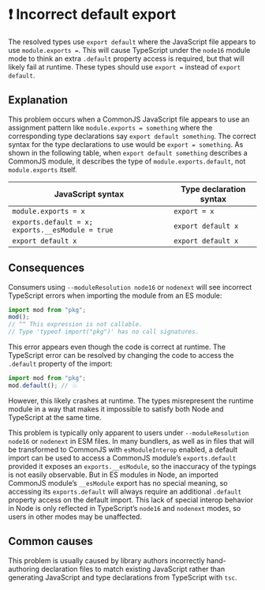# ❗️ Incorrect default export

The resolved types use `export default` where the JavaScript file appears to use `module.exports =`. This will cause TypeScript under the `node16` module mode to think an extra `.default` property access is required, but that will likely fail at runtime. These types should use `export =` instead of `export default`.

## Explanation

This problem occurs when a CommonJS JavaScript file appears to use an assignment pattern like `module.exports = something` where the corresponding type declarations say `export default something`. The correct syntax for the type declarations to use would be `export = something`. As shown in the following table, when `export default something` describes a CommonJS module, it describes the type of `module.exports.default`, not `module.exports` itself.

| JavaScript syntax | Type declaration syntax |
|-------------------|-------------------------|
| `module.exports = x` | `export = x` |
| `exports.default = x; exports.__esModule = true` | `export default x` |
| `export default x` | `export default x` |

## Consequences

Consumers using `--moduleResolution node16` or `nodenext` will see incorrect TypeScript errors when importing the module from an ES module:

```ts
import mod from "pkg";
mod();
// ^^ This expression is not callable.
// Type 'typeof import("pkg")' has no call signatures.
```

This error appears even though the code is correct at runtime. The TypeScript error can be resolved by changing the code to access the `.default` property of the import:

```ts
import mod from "pkg";
mod.default(); // 💥
```

However, this likely crashes at runtime. The types misrepresent the runtime module in a way that makes it impossible to satisfy both Node and TypeScript at the same time.

This problem is typically only apparent to users under `--moduleResolution node16` or `nodenext` in ESM files. In many bundlers, as well as in files that will be transformed to CommonJS with `esModuleInterop` enabled, a default import can be used to access a CommonJS module’s `exports.default` provided it exposes an `exports.__esModule`, so the inaccuracy of the typings is not easily observable. But in ES modules in Node, an imported CommonJS module’s `__esModule` export has no special meaning, so accessing its `exports.default` will always require an additional `.default` property access on the default import. This lack of special interop behavior in Node is only reflected in TypeScript’s `node16` and `nodenext` modes, so users in other modes may be unaffected.

## Common causes

This problem is usually caused by library authors incorrectly hand-authoring declaration files to match existing JavaScript rather than generating JavaScript and type declarations from TypeScript with `tsc`.
